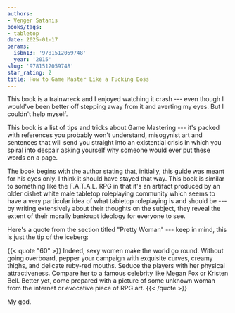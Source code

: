 ```yaml
---
authors:
- Venger Satanis
books/tags:
- tabletop
date: 2025-01-17
params:
  isbn13: '9781512059748'
  year: '2015'
slug: '9781512059748'
star_rating: 2
title: How to Game Master Like a Fucking Boss
---
```


This book is a trainwreck and I enjoyed watching it crash --- even though I would've been better off stepping away from it and averting my eyes. But I couldn't help myself.

<!--more-->

This book is a list of tips and tricks about Game Mastering --- it's packed with references you probably won't understand, misogynist art and sentences that will send you straight into an existential crisis in which you spiral into despair asking yourself why someone would ever put these words on a page.

The book begins with the author stating that, initially, this guide was meant for his eyes only. I think it should have stayed that way. This book is similar to something like the F.A.T.A.L. RPG in that it's an artifact produced by an older cishet white male tabletop roleplaying community which seems to have a very particular idea of what tabletop roleplaying is and should be --- by writing extensively about their thoughts on the subject, they reveal the extent of their morally bankrupt ideology for everyone to see.

Here's a quote from the section titled "Pretty Woman" --- keep in mind, this is just the tip of the iceberg:

{{< quote "60" >}}
Indeed, sexy women make the world go round. Without going overboard, pepper your campaign with exquisite curves, creamy thighs, and delicate ruby-red mouths. Seduce the players with her physical attractiveness. Compare her to a famous celebrity like Megan Fox or Kristen Bell. Better yet, come prepared with a picture of some unknown woman from the internet or evocative piece of RPG art.
{{< /quote >}}

My god.